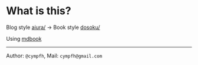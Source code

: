 # What is this?

Blog style [aiura/](http://cympfh.cc/aiura) $\to$ Book style [dosoku/](http://cympfh.cc/dosoku)

Using [mdbook](https://github.com/rust-lang-nursery/mdBook)

---

Author: `@cympfh`,
Mail: `cympfh@gmail.com`
